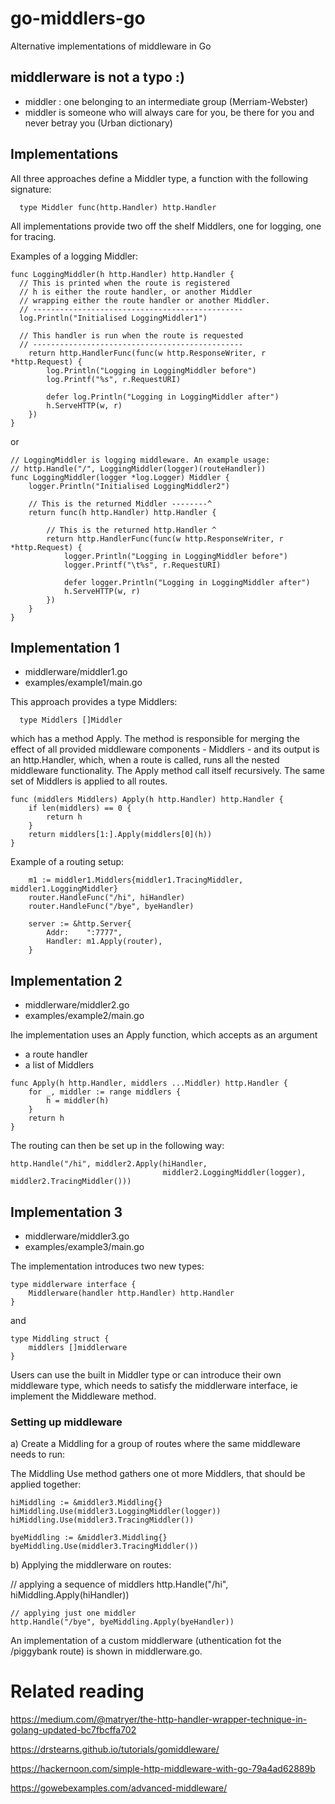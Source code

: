 # go-middlers-go
Alternative implementations of middleware in Go

## middlerware is not a typo :)
  - middler : one belonging to an intermediate group (Merriam-Webster)
  - middler is someone who will always care for you, be there for you and never betray you (Urban dictionary)

## Implementations

All three approaches define a Middler type, a function with the following signature:

```
  type Middler func(http.Handler) http.Handler
```

All implementations provide two off the shelf Middlers, one for logging, one for tracing.

Examples of a logging Middler:

```
func LoggingMiddler(h http.Handler) http.Handler {
  // This is printed when the route is registered
  // h is either the route handler, or another Middler
  // wrapping either the route handler or another Middler.
  // -----------------------------------------------
  log.Println("Initialised LoggingMiddler1")

  // This handler is run when the route is requested
  // -----------------------------------------------
	return http.HandlerFunc(func(w http.ResponseWriter, r *http.Request) {
		log.Println("Logging in LoggingMiddler before")
		log.Printf("%s", r.RequestURI)

		defer log.Println("Logging in LoggingMiddler after")
		h.ServeHTTP(w, r)
	})
}
```

or

```
// LoggingMiddler is logging middleware. An example usage:
// http.Handle("/", LoggingMiddler(logger)(routeHandler))
func LoggingMiddler(logger *log.Logger) Middler {
	logger.Println("Initialised LoggingMiddler2")

	// This is the returned Middler --------^
	return func(h http.Handler) http.Handler {

		// This is the returned http.Handler ^
		return http.HandlerFunc(func(w http.ResponseWriter, r *http.Request) {
			logger.Println("Logging in LoggingMiddler before")
			logger.Printf("\t%s", r.RequestURI)

			defer logger.Println("Logging in LoggingMiddler after")
			h.ServeHTTP(w, r)
		})
	}
}
```

## Implementation 1

  - middlerware/middler1.go
  - examples/example1/main.go

This approach provides a type Middlers:

```
  type Middlers []Middler
```

which has a method Apply. The method is responsible for merging the effect of all provided
middleware components - Middlers - and its output is an http.Handler, which, when a route
is called, runs all the nested middleware functionality. The Apply method call itself recursively.
The same set of Middlers is applied to all routes.

```
func (middlers Middlers) Apply(h http.Handler) http.Handler {
	if len(middlers) == 0 {
		return h
	}
	return middlers[1:].Apply(middlers[0](h))
}
```

Example of a routing setup:
```
	m1 := middler1.Middlers{middler1.TracingMiddler, middler1.LoggingMiddler}
	router.HandleFunc("/hi", hiHandler)
	router.HandleFunc("/bye", byeHandler)

	server := &http.Server{
		Addr:    ":7777",
		Handler: m1.Apply(router),
	}
```

## Implementation 2

  - middlerware/middler2.go
  - examples/example2/main.go

Ihe implementation uses an Apply function, which accepts as an argument

  - a route handler
  - a list of Middlers

```
func Apply(h http.Handler, middlers ...Middler) http.Handler {
	for _, middler := range middlers {
		h = middler(h)
	}
	return h
}
```
The routing can then be set up in the following way:

```
http.Handle("/hi", middler2.Apply(hiHandler,
                                  middler2.LoggingMiddler(logger), middler2.TracingMiddler()))
```

## Implementation 3
  
  - middlerware/middler3.go
  - examples/example3/main.go

The implementation introduces two new types:

```
type middlerware interface {
	Middlerware(handler http.Handler) http.Handler
}
```

and

```
type Middling struct {
	middlers []middlerware
}
```

Users can use the built in Middler type or can introduce their own middleware type, which
needs to satisfy the middlerware interface, ie implement the Middleware method.

### Setting up middleware

a) Create a Middling for a group of routes where the same middleware needs to run:

The Middling Use method gathers one ot more Middlers, that should be applied together:

	hiMiddling := &middler3.Middling{}
	hiMiddling.Use(middler3.LoggingMiddler(logger))
	hiMiddling.Use(middler3.TracingMiddler())

	byeMiddling := &middler3.Middling{}
	byeMiddling.Use(middler3.TracingMiddler())

b) Applying the middlerware on routes:

  // applying a sequence of middlers
	http.Handle("/hi", hiMiddling.Apply(hiHandler))

	// applying just one middler
	http.Handle("/bye", byeMiddling.Apply(byeHandler))

An implementation of a custom middlerware (uthentication fot the /piggybank route)
is shown in middlerware.go.

# Related reading

https://medium.com/@matryer/the-http-handler-wrapper-technique-in-golang-updated-bc7fbcffa702

https://drstearns.github.io/tutorials/gomiddleware/

https://hackernoon.com/simple-http-middleware-with-go-79a4ad62889b

https://gowebexamples.com/advanced-middleware/

